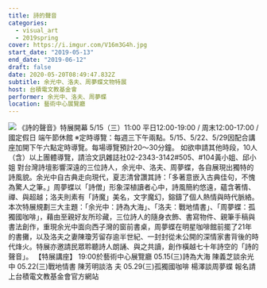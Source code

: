 ```yaml
---
title: 詩的聲音
categories:
  - visual_art
  - 2019spring
cover: https://i.imgur.com/V16m3G4h.jpg
start_date: "2019-05-13"
end_date: "2019-06-12"
draft: false
date: 2020-05-20T08:49:47.832Z
subtitle: 余光中、洛夫、周夢蝶文物特展
host: 台積電文教基金會
performer: 余光中、洛夫、周夢蝶
location: 藝術中心展覽廳
---
```


![](https://i.imgur.com/wWkroIp.jpg) 《詩的聲音》特展開幕 5/15（三）11:00 平日12:00-19:00 / 周末12:00-17:00 /國定假日 端午節休館 ※定時導覽：每週三下午兩點。5/15、5/22、5/29因配合講座加開下午六點定時導覽。每場導覽預計20～30分鐘。 如欲申請其他時段，10人（含）以上團體導覽，請洽文訊雜誌社02-2343-3142#505、#104黃小姐、邱小姐 對台灣詩壇影響深遠的三位詩人，余光中、洛夫、周夢蝶，各自展現出獨特的詩風貌。余光中自古典走向現代，夏志清曾讚其詩：「多著意嵌入古典佳句，不愧為驚人之筆。」周夢蝶以「詩僧」形象深植讀者心中，詩風簡約悠遠，蘊含著情、禪、與超越；洛夫則素有「詩魔」美名，文字魔幻，鎔鑄了個人熱情與時代脈絡。 本次特展規劃三大主題：「余光中：詩為大海」、「洛夫：戰地情書」、「周夢蝶：孤獨國咖啡」，藉由至親好友所珍藏，三位詩人的隨身衣飾、書寫物件、親筆手稿與書法創作，重現余光中面向西子灣的窗前書桌，周夢蝶在明星咖啡館前擺了21年的書攤，以及洛夫之妻陳瓊芳留存逾半世紀、一封封從未公開的深情家書背後的時代烽火。特展亦邀請民眾聆聽詩人朗誦、與之共讀，創作橫越七十年詩空的「詩的聲音」。 【特展講座】 19:00於藝術中心展覽廳 05.15(三)詩為大海 陳義芝談余光中 05.22(三)戰地情書 陳芳明談洛 夫 05.29(三)孤獨國咖啡 楊澤談周夢蝶 報名請上台積電文教基金會官方網站